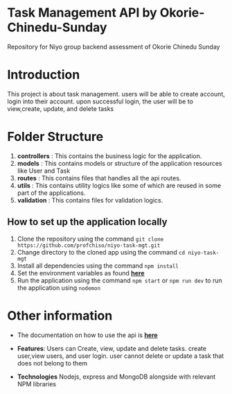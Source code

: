# Task Management API by Okorie-Chinedu-Sunday

Repository for Niyo group backend assessment of Okorie Chinedu Sunday

# Introduction

This project is about task management. users will be able to create account, login into their account. upon successful login, the user will be to view,create, update, and delete tasks

# Folder Structure

1. **controllers** : This contains the business logic for the application.
2. **models** : This contains models or structure of the application resources like User and Task
3. **routes** : This contains files that handles all the api routes.
4. **utils** : This contains utility logics like some of which are reused in some part of the applications.
5. **validation** : This contains files for validation logics.

## How to set up the application locally

1. Clone the repository using the command `git clone https://github.com/profchiso/niyo-task-mgt.git`
2. Change directory to the cloned app using the command `cd niyo-task-mgt`
3. Install all dependencies using the command `npm install`
4. Set the environment variables as found **[here](https://github.com/profchiso/niyo-task-mgt/blob/dev/.env.example.txt)**
5. Run the application using the command `npm start` or `npm run dev` to run the application using `nodemon`

# Other information

- The documentation on how to use the api is **[here](https://documenter.getpostman.com/view/7669287/2sA3QmCuJx)**

- **Features**: Users can Create, view, update and delete tasks. create user,view users, and user login. user cannot delete or update a task that does not belong to them

- **Technologies** Nodejs, express and MongoDB alongside with relevant NPM libraries
